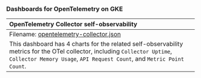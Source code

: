 ### Dashboards for OpenTelemetry on GKE

|OpenTelemetry Collector self-observability|
|:--------------------|
|Filename: [opentelemetry-collector.json](opentelemetry-collector.json)|
|This dashboard has 4 charts for the related self-observability metrics for the OTel collector, including `Collector Uptime`, `Collector Memory Usage`, `API Request Count`, and `Metric Point Count`.|
